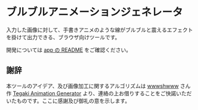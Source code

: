 # ブルブルアニメーションジェネレータ

入力した画像に対して、手書きアニメのような線がブルブルと震えるエフェクトを掛けて出力できる、ブラウザ向けツールです。

開発については [app の README](./packages/app/README.md) をご確認ください。

## 謝辞

本ツールのアイデア、及び画像加工に関するアルゴリズムは [wwwshwww](https://github.com/wwwshwww) さん作 [Tegaki Animation Generator](https://github.com/wwwshwww/tegaki_animation_generator) より、連絡の上お借りすることをご快諾いただいたものです。ここに感謝及び御礼の意を示します。
